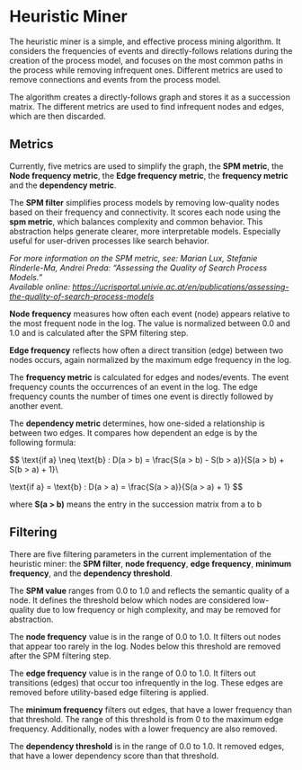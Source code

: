 # Heuristic Miner

The heuristic miner is a simple, and effective process mining algorithm. It considers the frequencies of events and directly-follows relations during the creation of the process model, and focuses on the most common paths in the process while removing infrequent ones. Different metrics are used to remove connections and events from the process model.

The algorithm creates a directly-follows graph and stores it as a succession matrix. The different metrics are used to find infrequent nodes and edges, which are then discarded.

## Metrics

Currently, five metrics are used to simplify the graph, the **SPM metric**, the **Node frequency metric**, the **Edge frequency metric**, the **frequency metric** and the **dependency metric**.

The **SPM filter** simplifies process models by removing low-quality nodes based on their frequency and connectivity. It scores each node using the **spm metric**, which balances complexity and common behavior. This abstraction helps generate clearer, more interpretable models. Especially useful for user-driven processes like search behavior.

*For more information on the SPM metric, see: Marian Lux, Stefanie Rinderle-Ma, Andrei Preda: “Assessing the Quality of Search Process Models.”  
Available online: https://ucrisportal.univie.ac.at/en/publications/assessing-the-quality-of-search-process-models*

**Node frequency** measures how often each event (node) appears relative to the most frequent node in the log. The value is normalized between 0.0 and 1.0 and is calculated after the SPM filtering step.

**Edge frequency** reflects how often a direct transition (edge) between two nodes occurs, again normalized by the maximum edge frequency in the log.

The **frequency metric** is calculated for edges and nodes/events. The event frequency counts the occurrences of an event in the log. The edge frequency counts the number of times one event is directly followed by another event.

The **dependency metric** determines, how one-sided a relationship is between two edges. It compares how dependent an edge is by the following formula:

$$
\text{if a} \neq \text{b} :   D(a > b) = \frac{S(a > b) - S(b > a)}{S(a > b) + S(b > a) + 1}\\

\text{if a} = \text{b} :   D(a > a) = \frac{S(a > a)}{S(a > a) + 1}
$$

where **S(a > b)** means the entry in the succession matrix from a to b

## Filtering

There are five filtering parameters in the current implementation of the heuristic miner: the **SPM filter**, **node frequency**, **edge frequency**, **minimum frequency**, and the **dependency threshold**.

The **SPM value** ranges from 0.0 to 1.0 and reflects the semantic quality of a node. It defines the threshold below which nodes are considered low-quality due to low frequency or high complexity, and may be removed for abstraction.

The **node frequency** value is in the range of 0.0 to 1.0. It filters out nodes that appear too rarely in the log. Nodes below this threshold are removed after the SPM filtering step.

The **edge frequency** value is in the range of 0.0 to 1.0. It filters out transitions (edges) that occur too infrequently in the log. These edges are removed before utility-based edge filtering is applied.

The **minimum frequency** filters out edges, that have a lower frequency than that threshold. The range of this threshold is from 0 to the maximum edge frequency. Additionally, nodes with a lower frequency are also removed.

The **dependency threshold** is in the range of 0.0 to 1.0. It removed edges, that have a lower dependency score than that threshold.